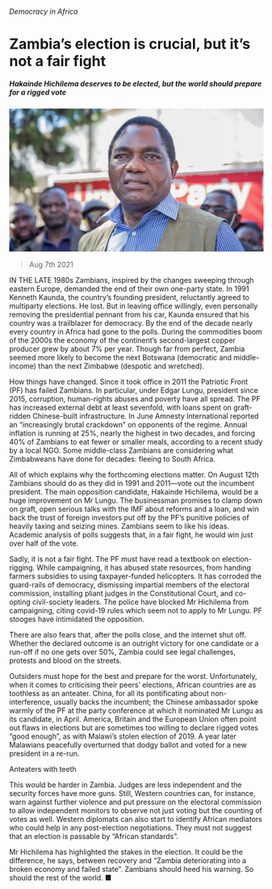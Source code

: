 ###### Democracy in Africa

# Zambia’s election is crucial, but it’s not a fair fight 

##### Hakainde Hichilema deserves to be elected, but the world should prepare for a rigged vote 

![image](images/20210807_ldp503.jpg) 

> Aug 7th 2021 

IN THE LATE 1980s Zambians, inspired by the changes sweeping through eastern Europe, demanded the end of their own one-party state. In 1991 Kenneth Kaunda, the country’s founding president, reluctantly agreed to multiparty elections. He lost. But in leaving office willingly, even personally removing the presidential pennant from his car, Kaunda ensured that his country was a trailblazer for democracy. By the end of the decade nearly every country in Africa had gone to the polls. During the commodities boom of the 2000s the economy of the continent’s second-largest copper producer grew by about 7% per year. Though far from perfect, Zambia seemed more likely to become the next Botswana (democratic and middle-income) than the next Zimbabwe (despotic and wretched).

How things have changed. Since it took office in 2011 the Patriotic Front (PF) has failed Zambians. In particular, under Edgar Lungu, president since 2015, corruption, human-rights abuses and poverty have all spread. The PF has increased external debt at least sevenfold, with loans spent on graft-ridden Chinese-built infrastructure. In June Amnesty International reported an “increasingly brutal crackdown” on opponents of the regime. Annual inflation is running at 25%, nearly the highest in two decades, and forcing 40% of Zambians to eat fewer or smaller meals, according to a recent study by a local NGO. Some middle-class Zambians are considering what Zimbabweans have done for decades: fleeing to South Africa.


All of which explains why the forthcoming elections matter. On August 12th Zambians should do as they did in 1991 and 2011—vote out the incumbent president. The main opposition candidate, Hakainde Hichilema, would be a huge improvement on Mr Lungu. The businessman promises to clamp down on graft, open serious talks with the IMF about reforms and a loan, and win back the trust of foreign investors put off by the PF’s punitive policies of heavily taxing and seizing mines. Zambians seem to like his ideas. Academic analysis of polls suggests that, in a fair fight, he would win just over half of the vote.

Sadly, it is not a fair fight. The PF must have read a textbook on election-rigging. While campaigning, it has abused state resources, from handing farmers subsidies to using taxpayer-funded helicopters. It has corroded the guard-rails of democracy, dismissing impartial members of the electoral commission, installing pliant judges in the Constitutional Court, and co-opting civil-society leaders. The police have blocked Mr Hichilema from campaigning, citing covid-19 rules which seem not to apply to Mr Lungu. PF stooges have intimidated the opposition.

There are also fears that, after the polls close,  and the internet shut off. Whether the declared outcome is an outright victory for one candidate or a run-off if no one gets over 50%, Zambia could see legal challenges, protests and blood on the streets.

Outsiders must hope for the best and prepare for the worst. Unfortunately, when it comes to criticising their peers’ elections, African countries are as toothless as an anteater. China, for all its pontificating about non-interference, usually backs the incumbent; the Chinese ambassador spoke warmly of the PF at the party conference at which it nominated Mr Lungu as its candidate, in April. America, Britain and the European Union often point out flaws in elections but are sometimes too willing to declare rigged votes “good enough”, as with Malawi’s stolen election of 2019. A year later Malawians peacefully overturned that dodgy ballot and voted for a new president in a re-run.

Anteaters with teeth

This would be harder in Zambia. Judges are less independent and the security forces have more guns. Still, Western countries can, for instance, warn against further violence and put pressure on the electoral commission to allow independent monitors to observe not just voting but the counting of votes as well. Western diplomats can also start to identify African mediators who could help in any post-election negotiations. They must not suggest that an election is passable by “African standards”.

Mr Hichilema has highlighted the stakes in the election. It could be the difference, he says, between recovery and “Zambia deteriorating into a broken economy and failed state”. Zambians should heed his warning. So should the rest of the world. ■


